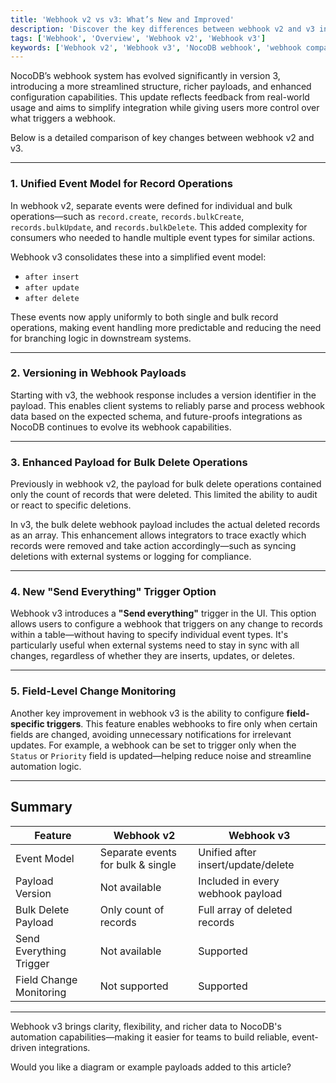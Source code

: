 ```yaml
---
title: 'Webhook v2 vs v3: What’s New and Improved'
description: 'Discover the key differences between webhook v2 and v3 in NocoDB, including event model, payload enhancements, and new features.'
tags: ['Webhook', 'Overview', 'Webhook v2', 'Webhook v3']
keywords: ['Webhook v2', 'Webhook v3', 'NocoDB webhook', 'webhook comparison']
---
```


NocoDB’s webhook system has evolved significantly in version 3, introducing a more streamlined structure, richer payloads, and enhanced configuration capabilities. This update reflects feedback from real-world usage and aims to simplify integration while giving users more control over what triggers a webhook.

Below is a detailed comparison of key changes between webhook v2 and v3.

---

### 1. **Unified Event Model for Record Operations**

In webhook v2, separate events were defined for individual and bulk operations—such as `record.create`, `records.bulkCreate`, `records.bulkUpdate`, and `records.bulkDelete`. This added complexity for consumers who needed to handle multiple event types for similar actions.

Webhook v3 consolidates these into a simplified event model:

* `after insert`
* `after update`
* `after delete`

These events now apply uniformly to both single and bulk record operations, making event handling more predictable and reducing the need for branching logic in downstream systems.

---

### 2. **Versioning in Webhook Payloads**

Starting with v3, the webhook response includes a version identifier in the payload. This enables client systems to reliably parse and process webhook data based on the expected schema, and future-proofs integrations as NocoDB continues to evolve its webhook capabilities.

---

### 3. **Enhanced Payload for Bulk Delete Operations**

Previously in webhook v2, the payload for bulk delete operations contained only the count of records that were deleted. This limited the ability to audit or react to specific deletions.

In v3, the bulk delete webhook payload includes the actual deleted records as an array. This enhancement allows integrators to trace exactly which records were removed and take action accordingly—such as syncing deletions with external systems or logging for compliance.

---

### 4. **New "Send Everything" Trigger Option**

Webhook v3 introduces a **"Send everything"** trigger in the UI. This option allows users to configure a webhook that triggers on any change to records within a table—without having to specify individual event types. It's particularly useful when external systems need to stay in sync with all changes, regardless of whether they are inserts, updates, or deletes.

---

### 5. **Field-Level Change Monitoring**

Another key improvement in webhook v3 is the ability to configure **field-specific triggers**. This feature enables webhooks to fire only when certain fields are changed, avoiding unnecessary notifications for irrelevant updates. For example, a webhook can be set to trigger only when the `Status` or `Priority` field is updated—helping reduce noise and streamline automation logic.

---

## Summary

| Feature                 | Webhook v2                        | Webhook v3                         |
| ----------------------- | --------------------------------- | ---------------------------------- |
| Event Model             | Separate events for bulk & single | Unified after insert/update/delete |
| Payload Version         | Not available                     | Included in every webhook payload  |
| Bulk Delete Payload     | Only count of records             | Full array of deleted records      |
| Send Everything Trigger | Not available                     | Supported                          |
| Field Change Monitoring | Not supported                     | Supported                          |

---

Webhook v3 brings clarity, flexibility, and richer data to NocoDB's automation capabilities—making it easier for teams to build reliable, event-driven integrations.

Would you like a diagram or example payloads added to this article?
